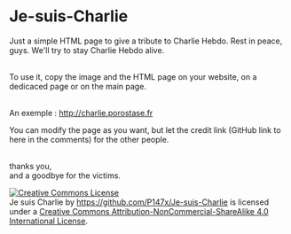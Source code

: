 # Je-suis-Charlie

Just a simple HTML page to give a tribute to Charlie Hebdo.
Rest in peace, guys. We'll try to stay Charlie Hebdo alive.
<br /><br />

To use it, copy the image and the HTML page on your website, on a dedicaced page or on the main page.
<br /><br />

An exemple : http://charlie.porostase.fr

You can modify the page as you want, but let the credit link (GitHub link to here in the comments) for the other people.
<br /><br />



thanks you,<br />
and a goodbye for the victims.

<a rel="license" href="http://creativecommons.org/licenses/by-nc-sa/4.0/"><img alt="Creative Commons License" style="border-width:0" src="https://i.creativecommons.org/l/by-nc-sa/4.0/88x31.png" /></a><br /><span xmlns:dct="http://purl.org/dc/terms/" href="http://purl.org/dc/dcmitype/Dataset" property="dct:title" rel="dct:type">Je suis Charlie</span> by <a xmlns:cc="http://creativecommons.org/ns#" href="https://github.com/P147x/Je-suis-Charlie" property="cc:attributionName" rel="cc:attributionURL">https://github.com/P147x/Je-suis-Charlie</a> is licensed under a <a rel="license" href="http://creativecommons.org/licenses/by-nc-sa/4.0/">Creative Commons Attribution-NonCommercial-ShareAlike 4.0 International License</a>.
